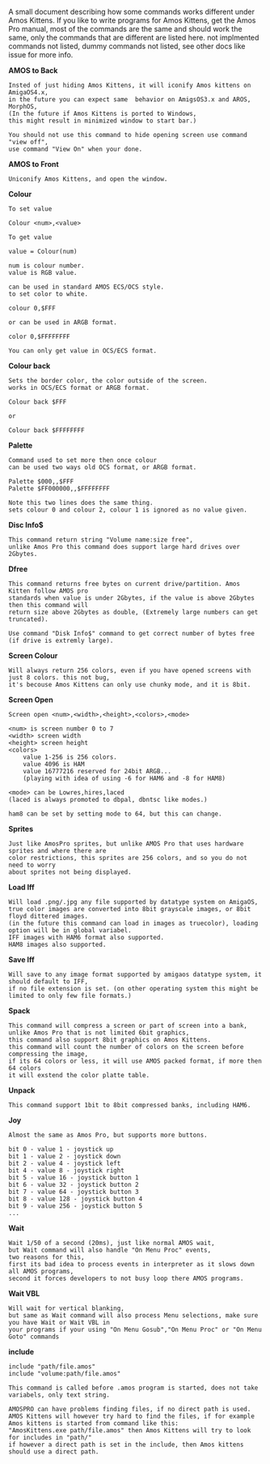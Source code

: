 

A small document describing how some commands works different under Amos Kittens.
If you like to write programs for Amos Kittens, get the Amos Pro manual, 
most of the commands are the same and should work the same, 
only the commands that are different are listed here.
not implmented commands not listed, dummy commands not listed, 
see other docs like issue for more info.

**AMOS to Back**

	Insted of just hiding Amos Kittens, it will iconify Amos kittens on AmigaOS4.x, 
	in the future you can expect same  behavior on AmigsOS3.x and AROS, MorphOS, 
	(In the future if Amos Kittens is ported to Windows, 
	this might result in minimized window to start bar.)

	You should not use this command to hide opening screen use command "view off", 
	use command "View On" when your done.

**AMOS to Front**

	Uniconify Amos Kittens, and open the window.

**Colour**

	To set value

	Colour <num>,<value>
	
	To get value
	
	value = Colour(num)
	
	num is colour number.
	value is RGB value.

	can be used in standard AMOS ECS/OCS style.
	to set color to white.

	colour 0,$FFF

	or can be used in ARGB format.

	color 0,$FFFFFFFF
	
	You can only get value in OCS/ECS format.
	
**Colour back**

	Sets the border color, the color outside of the screen.
	works in OCS/ECS format or ARGB format.

	Colour back $FFF

	or

	Colour back $FFFFFFFF

**Palette**

	Command used to set more then once colour
	can be used two ways old OCS format, or ARGB format.

	Palette $000,,$FFF
	Palette $FF000000,,$FFFFFFFF

	Note this two lines does the same thing.
	sets colour 0 and colour 2, colour 1 is ignored as no value given.

**Disc Info$**

	This command return string "Volume name:size free",
	unlike Amos Pro this command does support large hard drives over 2Gbytes.

**Dfree**

	This command returns free bytes on current drive/partition. Amos Kitten follow AMOS pro 
	standards when value is under 2Gbytes, if the value is above 2Gbytes then this command will 
	return size above 2Gbytes as double, (Extremely large numbers can get truncated).

	Use command "Disk Info$" command to get correct number of bytes free (if drive is extremly large).

**Screen Colour**

	Will always return 256 colors, even if you have opened screens with just 8 colors. this not bug, 
	it's becouse Amos Kittens can only use chunky mode, and it is 8bit.

**Screen Open**

	Screen open <num>,<width>,<height>,<colors>,<mode>
	
	<num> is screen number 0 to 7
	<width> screen width
	<height> screen height
	<colors> 
		value 1-256 is 256 colors.
		value 4096 is HAM
		value 16777216 reserved for 24bit ARGB...		
		(playing with idea of using -6 for HAM6 and -8 for HAM8)

	<mode> can be Lowres,hires,laced
	(laced is always promoted to dbpal, dbntsc like modes.)

	ham8 can be set by setting mode to 64, but this can change.

**Sprites**

	Just like AmosPro sprites, but unlike AMOS Pro that uses hardware sprites and where there are 
	color restrictions, this sprites are 256 colors, and so you do not need to worry 
	about sprites not being displayed.

**Load Iff**

	Will load .png/.jpg any file supported by datatype system on AmigaOS, 
	true color images are converted into 8bit grayscale images, or 8bit floyd dittered images.
	(in the future this command can load in images as truecolor), loading option will be in global variabel.
	IFF images with HAM6 format also supported.
	HAM8 images also supported.
	
**Save Iff**

	Will save to any image format supported by amigaos datatype system, it should default to IFF, 
	if no file extension is set. (on other operating system this might be limited to only few file formats.)

**Spack**

	This command will compress a screen or part of screen into a bank, 
	unlike Amos Pro that is not limited 6bit graphics,
	this command also support 8bit graphics on Amos Kittens.
	this command will count the number of colors on the screen before compressing the image,
	if its 64 colors or less, it will use AMOS packed format, if more then 64 colors 
	it will exstend the color platte table. 

**Unpack**

	This command support 1bit to 8bit compressed banks, including HAM6.
	
**Joy**

	Almost the same as Amos Pro, but supports more buttons.
	
	bit 0 - value 1 - joystick up
	bit 1 - value 2 - joystick down
	bit 2 - value 4 - joystick left
	bit 4 - value 8 - joystick right
	bit 5 - value 16 - joystick button 1
	bit 6 - value 32 - joystick button 2
	bit 7 - value 64 - joystick button 3
	bit 8 - value 128 - joystick button 4
	bit 9 - value 256 - joystick button 5
	...
	
**Wait**

	Wait 1/50 of a second (20ms), just like normal AMOS wait, 
	but Wait command will also handle "On Menu Proc" events, 
	two reasons for this, 
	first its bad idea to process events in interpreter as it slows down all AMOS programs, 
	second it forces developers to not busy loop there AMOS programs.

**Wait VBL**
	
	Will wait for vertical blanking, 
	but same as Wait command will also process Menu selections, make sure you have Wait or Wait VBL in
	your programs if your using "On Menu Gosub","On Menu Proc" or "On Menu Goto" commands
		
**include**

	include "path/file.amos"
	include "volume:path/file.amos"

	This command is called before .amos program is started, does not take variabels, only text string.	
	
	AMOSPRO can have problems finding files, if no direct path is used.
	AMOS Kittens will however try hard to find the files, if for example
	Amos kittens is started from command like this:
	"AmosKittens.exe path/file.amos" then Amos Kittens will try to look for includes in "path/"
	if however a direct path is set in the include, then Amos kittens should use a direct path.


